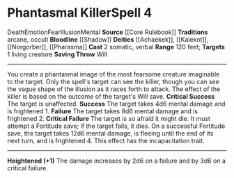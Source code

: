 ﻿---
actions: '[two-actions]'
area: null
bloodline: '[[DATABASE/sorcererbloodline/Shadow|Shadow]]'
component:
- Somatic
- Verbal
cost: null
deity:
- '[[DATABASE/deity/Achaekek|Achaekek]]'
- '[[DATABASE/deity/Kalekot|Kalekot]]'
- '[[DATABASE/deity/Norgorber|Norgorber]]'
- '[[DATABASE/deity/Pharasma|Pharasma]]'
domain: null
duration: null
element: null
heighten: '+1'
heighten_level: 4, 5, 6, 7, 8, 9, 10
id: '219'
lesson: null
level: '4'
mystery: null
name: Phantasmal Killer
patron_theme: null
range: 120 feet
rarity: Common
requirement: null
saving_throw: Will
school: Illusion
source: '[[DATABASE/source/Core Rulebook|Core Rulebook]]'
target: 1 living creature
tradition:
- Arcane
- Occult
trait:
- '[[DATABASE/trait/Death|Death]]'
- '[[DATABASE/trait/Emotion|Emotion]]'
- '[[DATABASE/trait/Fear|Fear]]'
- '[[DATABASE/trait/Illusion|Illusion]]'
- '[[DATABASE/trait/Mental|Mental]]'
trigger: null
type: Spell

---
# Phantasmal Killer<span class="item-type">Spell 4</span>

<span class="item-trait">Death</span><span class="item-trait">Emotion</span><span class="item-trait">Fear</span><span class="item-trait">Illusion</span><span class="item-trait">Mental</span>
**Source** [[Core Rulebook]] 
**Traditions** arcane, occult
**Bloodline** [[Shadow]]
**Deities** [[Achaekek]], [[Kalekot]], [[Norgorber]], [[Pharasma]]
**Cast** <span class="action-icon">2</span> somatic, verbal
**Range** 120 feet; **Targets** 1 living creature
**Saving Throw** Will

---
You create a phantasmal image of the most fearsome creature imaginable to the target. Only the spell's target can see the killer, though you can see the vague shape of the illusion as it races forth to attack. The effect of the killer is based on the outcome of the target's Will save.
**Critical Success** The target is unaffected.
**Success** The target takes 4d6 mental damage and is frightened 1.
**Failure** The target takes 8d6 mental damage and is frightened 2.
**Critical Failure** The target is so afraid it might die. It must attempt a Fortitude save; if the target fails, it dies. On a successful Fortitude save, the target takes 12d6 mental damage, is fleeing until the end of its next turn, and is frightened 4. This effect has the incapacitation trait.

---
**Heightened (+1)** The damage increases by 2d6 on a failure and by 3d6 on a critical failure.